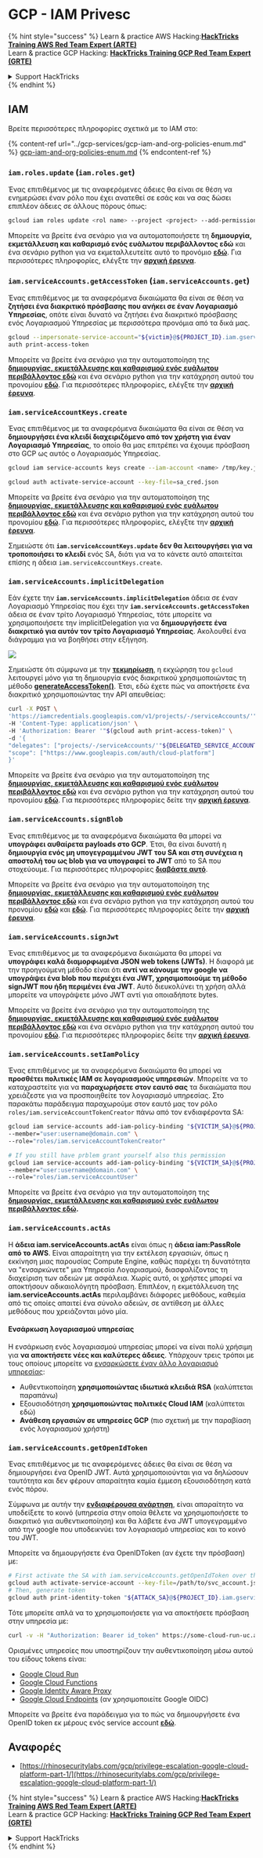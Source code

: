 # GCP - IAM Privesc

{% hint style="success" %}
Learn & practice AWS Hacking:<img src="../../../.gitbook/assets/image (1) (1) (1).png" alt="" data-size="line">[**HackTricks Training AWS Red Team Expert (ARTE)**](https://training.hacktricks.xyz/courses/arte)<img src="../../../.gitbook/assets/image (1) (1) (1).png" alt="" data-size="line">\
Learn & practice GCP Hacking: <img src="../../../.gitbook/assets/image (2).png" alt="" data-size="line">[**HackTricks Training GCP Red Team Expert (GRTE)**<img src="../../../.gitbook/assets/image (2).png" alt="" data-size="line">](https://training.hacktricks.xyz/courses/grte)

<details>

<summary>Support HackTricks</summary>

* Check the [**subscription plans**](https://github.com/sponsors/carlospolop)!
* **Join the** 💬 [**Discord group**](https://discord.gg/hRep4RUj7f) or the [**telegram group**](https://t.me/peass) or **follow** us on **Twitter** 🐦 [**@hacktricks\_live**](https://twitter.com/hacktricks_live)**.**
* **Share hacking tricks by submitting PRs to the** [**HackTricks**](https://github.com/carlospolop/hacktricks) and [**HackTricks Cloud**](https://github.com/carlospolop/hacktricks-cloud) github repos.

</details>
{% endhint %}

## IAM

Βρείτε περισσότερες πληροφορίες σχετικά με το IAM στο:

{% content-ref url="../gcp-services/gcp-iam-and-org-policies-enum.md" %}
[gcp-iam-and-org-policies-enum.md](../gcp-services/gcp-iam-and-org-policies-enum.md)
{% endcontent-ref %}

### `iam.roles.update` (`iam.roles.get`)

Ένας επιτιθέμενος με τις αναφερόμενες άδειες θα είναι σε θέση να ενημερώσει έναν ρόλο που έχει ανατεθεί σε εσάς και να σας δώσει επιπλέον άδειες σε άλλους πόρους όπως:
```bash
gcloud iam roles update <rol name> --project <project> --add-permissions <permission>
```
Μπορείτε να βρείτε ένα σενάριο για να αυτοματοποιήσετε τη **δημιουργία, εκμετάλλευση και καθαρισμό ενός ευάλωτου περιβάλλοντος εδώ** και ένα σενάριο python για να εκμεταλλευτείτε αυτό το προνόμιο [**εδώ**](https://github.com/RhinoSecurityLabs/GCP-IAM-Privilege-Escalation/blob/master/ExploitScripts/iam.roles.update.py). Για περισσότερες πληροφορίες, ελέγξτε την [**αρχική έρευνα**](https://rhinosecuritylabs.com/gcp/privilege-escalation-google-cloud-platform-part-1/).

### `iam.serviceAccounts.getAccessToken` (`iam.serviceAccounts.get`)

Ένας επιτιθέμενος με τα αναφερόμενα δικαιώματα θα είναι σε θέση να **ζητήσει ένα διακριτικό πρόσβασης που ανήκει σε έναν Λογαριασμό Υπηρεσίας**, οπότε είναι δυνατό να ζητήσει ένα διακριτικό πρόσβασης ενός Λογαριασμού Υπηρεσίας με περισσότερα προνόμια από τα δικά μας.
```bash
gcloud --impersonate-service-account="${victim}@${PROJECT_ID}.iam.gserviceaccount.com" \
auth print-access-token
```
Μπορείτε να βρείτε ένα σενάριο για την αυτοματοποίηση της [**δημιουργίας, εκμετάλλευσης και καθαρισμού ενός ευάλωτου περιβάλλοντος εδώ**](https://github.com/carlospolop/gcp_privesc_scripts/blob/main/tests/4-iam.serviceAccounts.getAccessToken.sh) και ένα σενάριο python για την κατάχρηση αυτού του προνομίου [**εδώ**](https://github.com/RhinoSecurityLabs/GCP-IAM-Privilege-Escalation/blob/master/ExploitScripts/iam.serviceAccounts.getAccessToken.py). Για περισσότερες πληροφορίες, ελέγξτε την [**αρχική έρευνα**](https://rhinosecuritylabs.com/gcp/privilege-escalation-google-cloud-platform-part-1/).

### `iam.serviceAccountKeys.create`

Ένας επιτιθέμενος με τα αναφερόμενα δικαιώματα θα είναι σε θέση να **δημιουργήσει ένα κλειδί διαχειριζόμενο από τον χρήστη για έναν Λογαριασμό Υπηρεσίας**, το οποίο θα μας επιτρέπει να έχουμε πρόσβαση στο GCP ως αυτός ο Λογαριασμός Υπηρεσίας.
```bash
gcloud iam service-accounts keys create --iam-account <name> /tmp/key.json

gcloud auth activate-service-account --key-file=sa_cred.json
```
Μπορείτε να βρείτε ένα σενάριο για την αυτοματοποίηση της [**δημιουργίας, εκμετάλλευσης και καθαρισμού ενός ευάλωτου περιβάλλοντος εδώ**](https://github.com/carlospolop/gcp_privesc_scripts/blob/main/tests/3-iam.serviceAccountKeys.create.sh) και ένα σενάριο python για την κατάχρηση αυτού του προνομίου [**εδώ**](https://github.com/RhinoSecurityLabs/GCP-IAM-Privilege-Escalation/blob/master/ExploitScripts/iam.serviceAccountKeys.create.py). Για περισσότερες πληροφορίες, ελέγξτε την [**αρχική έρευνα**](https://rhinosecuritylabs.com/gcp/privilege-escalation-google-cloud-platform-part-1/).

Σημειώστε ότι **`iam.serviceAccountKeys.update` δεν θα λειτουργήσει για να τροποποιήσει το κλειδί** ενός SA, διότι για να το κάνετε αυτό απαιτείται επίσης η άδεια `iam.serviceAccountKeys.create`.

### `iam.serviceAccounts.implicitDelegation`

Εάν έχετε την **`iam.serviceAccounts.implicitDelegation`** άδεια σε έναν Λογαριασμό Υπηρεσίας που έχει την **`iam.serviceAccounts.getAccessToken`** άδεια σε έναν τρίτο Λογαριασμό Υπηρεσίας, τότε μπορείτε να χρησιμοποιήσετε την implicitDelegation για να **δημιουργήσετε ένα διακριτικό για αυτόν τον τρίτο Λογαριασμό Υπηρεσίας**. Ακολουθεί ένα διάγραμμα για να βοηθήσει στην εξήγηση.

![](https://rhinosecuritylabs.com/wp-content/uploads/2020/04/image2-500x493.png)

Σημειώστε ότι σύμφωνα με την [**τεκμηρίωση**](https://cloud.google.com/iam/docs/understanding-service-accounts), η εκχώρηση του `gcloud` λειτουργεί μόνο για τη δημιουργία ενός διακριτικού χρησιμοποιώντας τη μέθοδο [**generateAccessToken()**](https://cloud.google.com/iam/credentials/reference/rest/v1/projects.serviceAccounts/generateAccessToken). Έτσι, εδώ έχετε πώς να αποκτήσετε ένα διακριτικό χρησιμοποιώντας την API απευθείας:
```bash
curl -X POST \
'https://iamcredentials.googleapis.com/v1/projects/-/serviceAccounts/'"${TARGET_SERVICE_ACCOUNT}"':generateAccessToken' \
-H 'Content-Type: application/json' \
-H 'Authorization: Bearer '"$(gcloud auth print-access-token)" \
-d '{
"delegates": ["projects/-/serviceAccounts/'"${DELEGATED_SERVICE_ACCOUNT}"'"],
"scope": ["https://www.googleapis.com/auth/cloud-platform"]
}'
```
Μπορείτε να βρείτε ένα σενάριο για την αυτοματοποίηση της [**δημιουργίας, εκμετάλλευσης και καθαρισμού ενός ευάλωτου περιβάλλοντος εδώ**](https://github.com/carlospolop/gcp_privesc_scripts/blob/main/tests/5-iam.serviceAccounts.implicitDelegation.sh) και ένα σενάριο python για την κατάχρηση αυτού του προνομίου [**εδώ**](https://github.com/RhinoSecurityLabs/GCP-IAM-Privilege-Escalation/blob/master/ExploitScripts/iam.serviceAccounts.implicitDelegation.py). Για περισσότερες πληροφορίες δείτε την [**αρχική έρευνα**](https://rhinosecuritylabs.com/gcp/privilege-escalation-google-cloud-platform-part-1/).

### `iam.serviceAccounts.signBlob`

Ένας επιτιθέμενος με τα αναφερόμενα δικαιώματα θα μπορεί να **υπογράφει αυθαίρετα payloads στο GCP**. Έτσι, θα είναι δυνατή η **δημιουργία ενός μη υπογεγραμμένου JWT του SA και στη συνέχεια η αποστολή του ως blob για να υπογραφεί το JWT** από το SA που στοχεύουμε. Για περισσότερες πληροφορίες [**διαβάστε αυτό**](https://medium.com/google-cloud/using-serviceaccountactor-iam-role-for-account-impersonation-on-google-cloud-platform-a9e7118480ed).

Μπορείτε να βρείτε ένα σενάριο για την αυτοματοποίηση της [**δημιουργίας, εκμετάλλευσης και καθαρισμού ενός ευάλωτου περιβάλλοντος εδώ**](https://github.com/carlospolop/gcp_privesc_scripts/blob/main/tests/6-iam.serviceAccounts.signBlob.sh) και ένα σενάριο python για την κατάχρηση αυτού του προνομίου [**εδώ**](https://github.com/RhinoSecurityLabs/GCP-IAM-Privilege-Escalation/blob/master/ExploitScripts/iam.serviceAccounts.signBlob-accessToken.py) και [**εδώ**](https://github.com/RhinoSecurityLabs/GCP-IAM-Privilege-Escalation/blob/master/ExploitScripts/iam.serviceAccounts.signBlob-gcsSignedUrl.py). Για περισσότερες πληροφορίες δείτε την [**αρχική έρευνα**](https://rhinosecuritylabs.com/gcp/privilege-escalation-google-cloud-platform-part-1/).

### `iam.serviceAccounts.signJwt`

Ένας επιτιθέμενος με τα αναφερόμενα δικαιώματα θα μπορεί να **υπογράφει καλά διαμορφωμένα JSON web tokens (JWTs)**. Η διαφορά με την προηγούμενη μέθοδο είναι ότι **αντί να κάνουμε την google να υπογράψει ένα blob που περιέχει ένα JWT, χρησιμοποιούμε τη μέθοδο signJWT που ήδη περιμένει ένα JWT**. Αυτό διευκολύνει τη χρήση αλλά μπορείτε να υπογράψετε μόνο JWT αντί για οποιαδήποτε bytes.

Μπορείτε να βρείτε ένα σενάριο για την αυτοματοποίηση της [**δημιουργίας, εκμετάλλευσης και καθαρισμού ενός ευάλωτου περιβάλλοντος εδώ**](https://github.com/carlospolop/gcp_privesc_scripts/blob/main/tests/7-iam.serviceAccounts.signJWT.sh) και ένα σενάριο python για την κατάχρηση αυτού του προνομίου [**εδώ**](https://github.com/RhinoSecurityLabs/GCP-IAM-Privilege-Escalation/blob/master/ExploitScripts/iam.serviceAccounts.signJWT.py). Για περισσότερες πληροφορίες δείτε την [**αρχική έρευνα**](https://rhinosecuritylabs.com/gcp/privilege-escalation-google-cloud-platform-part-1/).

### `iam.serviceAccounts.setIamPolicy` <a href="#iam.serviceaccounts.setiampolicy" id="iam.serviceaccounts.setiampolicy"></a>

Ένας επιτιθέμενος με τα αναφερόμενα δικαιώματα θα μπορεί να **προσθέτει πολιτικές IAM σε λογαριασμούς υπηρεσιών**. Μπορείτε να το καταχραστείτε για να **παραχωρήσετε στον εαυτό σας** τα δικαιώματα που χρειάζεστε για να προσποιηθείτε τον λογαριασμό υπηρεσίας. Στο παρακάτω παράδειγμα παραχωρούμε στον εαυτό μας τον ρόλο `roles/iam.serviceAccountTokenCreator` πάνω από τον ενδιαφέροντα SA:
```bash
gcloud iam service-accounts add-iam-policy-binding "${VICTIM_SA}@${PROJECT_ID}.iam.gserviceaccount.com" \
--member="user:username@domain.com" \
--role="roles/iam.serviceAccountTokenCreator"

# If you still have prblem grant yourself also this permission
gcloud iam service-accounts add-iam-policy-binding "${VICTIM_SA}@${PROJECT_ID}.iam.gserviceaccount.com" \ \
--member="user:username@domain.com" \
--role="roles/iam.serviceAccountUser"
```
Μπορείτε να βρείτε ένα σενάριο για την αυτοματοποίηση της [**δημιουργίας, εκμετάλλευσης και καθαρισμού ενός ευάλωτου περιβάλλοντος εδώ**](https://github.com/carlospolop/gcp_privesc_scripts/blob/main/tests/d-iam.serviceAccounts.setIamPolicy.sh)**.**

### `iam.serviceAccounts.actAs`

Η **άδεια iam.serviceAccounts.actAs** είναι όπως η **άδεια iam:PassRole από το AWS**. Είναι απαραίτητη για την εκτέλεση εργασιών, όπως η εκκίνηση μιας παρουσίας Compute Engine, καθώς παρέχει τη δυνατότητα να "ενσαρκώνετε" μια Υπηρεσία Λογαριασμού, διασφαλίζοντας τη διαχείριση των αδειών με ασφάλεια. Χωρίς αυτό, οι χρήστες μπορεί να αποκτήσουν αδικαιολόγητη πρόσβαση. Επιπλέον, η εκμετάλλευση της **iam.serviceAccounts.actAs** περιλαμβάνει διάφορες μεθόδους, καθεμία από τις οποίες απαιτεί ένα σύνολο αδειών, σε αντίθεση με άλλες μεθόδους που χρειάζονται μόνο μία.

#### Ενσάρκωση λογαριασμού υπηρεσίας <a href="#service-account-impersonation" id="service-account-impersonation"></a>

Η ενσάρκωση ενός λογαριασμού υπηρεσίας μπορεί να είναι πολύ χρήσιμη για **να αποκτήσετε νέες και καλύτερες άδειες**. Υπάρχουν τρεις τρόποι με τους οποίους μπορείτε να [ενσαρκώσετε έναν άλλο λογαριασμό υπηρεσίας](https://cloud.google.com/iam/docs/understanding-service-accounts#impersonating_a_service_account):

* Αυθεντικοποίηση **χρησιμοποιώντας ιδιωτικά κλειδιά RSA** (καλύπτεται παραπάνω)
* Εξουσιοδότηση **χρησιμοποιώντας πολιτικές Cloud IAM** (καλύπτεται εδώ)
* **Ανάθεση εργασιών σε υπηρεσίες GCP** (πιο σχετική με την παραβίαση ενός λογαριασμού χρήστη)

### `iam.serviceAccounts.getOpenIdToken`

Ένας επιτιθέμενος με τις αναφερόμενες άδειες θα είναι σε θέση να δημιουργήσει ένα OpenID JWT. Αυτά χρησιμοποιούνται για να δηλώσουν ταυτότητα και δεν φέρουν απαραίτητα καμία έμμεση εξουσιοδότηση κατά ενός πόρου.

Σύμφωνα με αυτήν την [**ενδιαφέρουσα ανάρτηση**](https://medium.com/google-cloud/authenticating-using-google-openid-connect-tokens-e7675051213b), είναι απαραίτητο να υποδείξετε το κοινό (υπηρεσία στην οποία θέλετε να χρησιμοποιήσετε το διακριτικό για αυθεντικοποίηση) και θα λάβετε ένα JWT υπογεγραμμένο από την google που υποδεικνύει τον λογαριασμό υπηρεσίας και το κοινό του JWT.

Μπορείτε να δημιουργήσετε ένα OpenIDToken (αν έχετε την πρόσβαση) με:
```bash
# First activate the SA with iam.serviceAccounts.getOpenIdToken over the other SA
gcloud auth activate-service-account --key-file=/path/to/svc_account.json
# Then, generate token
gcloud auth print-identity-token "${ATTACK_SA}@${PROJECT_ID}.iam.gserviceaccount.com" --audiences=https://example.com
```
Τότε μπορείτε απλά να το χρησιμοποιήσετε για να αποκτήσετε πρόσβαση στην υπηρεσία με:
```bash
curl -v -H "Authorization: Bearer id_token" https://some-cloud-run-uc.a.run.app
```
Ορισμένες υπηρεσίες που υποστηρίζουν την αυθεντικοποίηση μέσω αυτού του είδους tokens είναι:

* [Google Cloud Run](https://cloud.google.com/run/)
* [Google Cloud Functions](https://cloud.google.com/functions/docs/)
* [Google Identity Aware Proxy](https://cloud.google.com/iap/docs/authentication-howto)
* [Google Cloud Endpoints](https://cloud.google.com/endpoints/docs/openapi/authenticating-users-google-id) (αν χρησιμοποιείτε Google OIDC)

Μπορείτε να βρείτε ένα παράδειγμα για το πώς να δημιουργήσετε ένα OpenID token εκ μέρους ενός service account [**εδώ**](https://github.com/carlospolop-forks/GCP-IAM-Privilege-Escalation/blob/master/ExploitScripts/iam.serviceAccounts.getOpenIdToken.py).

## Αναφορές

* [https://rhinosecuritylabs.com/gcp/privilege-escalation-google-cloud-platform-part-1/](https://rhinosecuritylabs.com/gcp/privilege-escalation-google-cloud-platform-part-1/)

{% hint style="success" %}
Learn & practice AWS Hacking:<img src="../../../.gitbook/assets/image (1) (1) (1).png" alt="" data-size="line">[**HackTricks Training AWS Red Team Expert (ARTE)**](https://training.hacktricks.xyz/courses/arte)<img src="../../../.gitbook/assets/image (1) (1) (1).png" alt="" data-size="line">\
Learn & practice GCP Hacking: <img src="../../../.gitbook/assets/image (2).png" alt="" data-size="line">[**HackTricks Training GCP Red Team Expert (GRTE)**<img src="../../../.gitbook/assets/image (2).png" alt="" data-size="line">](https://training.hacktricks.xyz/courses/grte)

<details>

<summary>Support HackTricks</summary>

* Check the [**subscription plans**](https://github.com/sponsors/carlospolop)!
* **Join the** 💬 [**Discord group**](https://discord.gg/hRep4RUj7f) or the [**telegram group**](https://t.me/peass) or **follow** us on **Twitter** 🐦 [**@hacktricks\_live**](https://twitter.com/hacktricks_live)**.**
* **Share hacking tricks by submitting PRs to the** [**HackTricks**](https://github.com/carlospolop/hacktricks) and [**HackTricks Cloud**](https://github.com/carlospolop/hacktricks-cloud) github repos.

</details>
{% endhint %}
